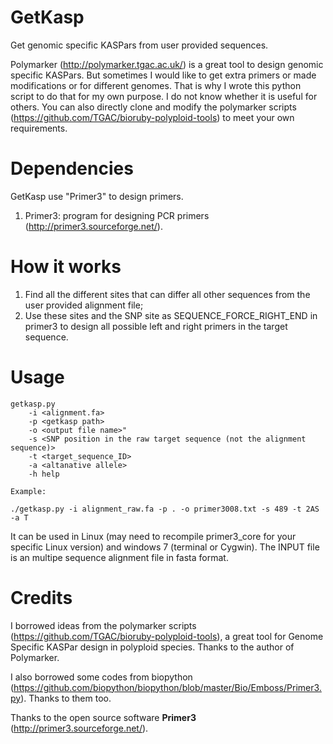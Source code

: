 # GetKasp
Get genomic specific KASPars from user provided sequences.

Polymarker (http://polymarker.tgac.ac.uk/) is a great tool to design genomic specific KASPars. But sometimes I would like to get extra primers or made modifications or for different genomes. That is why I wrote this python script to do that for my own purpose. I do not know whether it is useful for others. You can also directly clone and modify the polymarker scripts (https://github.com/TGAC/bioruby-polyploid-tools) to meet your own requirements.

# Dependencies

GetKasp use "Primer3" to design primers.

1. Primer3: program for designing PCR primers (http://primer3.sourceforge.net/).

# How it works
1. Find all the different sites that can differ all other sequences from the user provided alignment file;
2. Use these sites and the SNP site as SEQUENCE_FORCE_RIGHT_END in primer3 to design all possible left and right primers in the target sequence.

# Usage
```
getkasp.py 
	-i <alignment.fa>
	-p <getkasp path> 
	-o <output file name>"
	-s <SNP position in the raw target sequence (not the alignment sequence)>
	-t <target_sequence_ID>
	-a <altanative allele>
	-h help

Example:

./getkasp.py -i alignment_raw.fa -p . -o primer3008.txt -s 489 -t 2AS -a T
```

It can be used in Linux (may need to recompile primer3_core for your specific Linux version) and windows 7 (terminal or Cygwin). The INPUT file is an multipe sequence alignment file in fasta format.

# Credits
I borrowed ideas from the polymarker scripts (https://github.com/TGAC/bioruby-polyploid-tools), a great tool for Genome Specific KASPar design in polyploid species. Thanks to the author of Polymarker.

I also borrowed some codes from biopython (https://github.com/biopython/biopython/blob/master/Bio/Emboss/Primer3.py). Thanks to them too.

Thanks to the open source software **Primer3** (http://primer3.sourceforge.net/).

